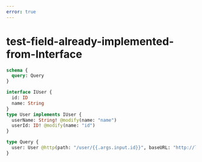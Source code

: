 ```yaml
---
error: true
---
```


# test-field-already-implemented-from-Interface

```graphql @config
schema {
  query: Query
}

interface IUser {
  id: ID
  name: String
}
type User implements IUser {
  userName: String! @modify(name: "name")
  userId: ID! @modify(name: "id")
}

type Query {
  user: User @http(path: "/user/{{.args.input.id}}", baseURL: "http://localhost:8080")
}
```
